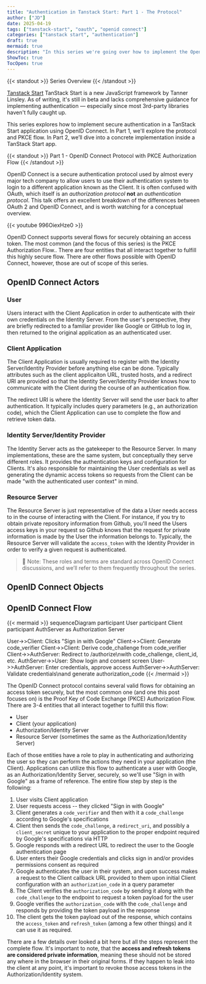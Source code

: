 ```yaml
---
title: "Authentication in Tanstack Start: Part 1 - The Protocol"
author: ["JD"]
date: 2025-04-19
tags: ["tanstack-start", "oauth", "openid connect"]
categories: ["tanstack start", "authentication"]
draft: true
mermaid: true
description: "In this series we're going over how to implement the OpenID Connect PKCE authorization flow within Tanstack start. This first post is a deep dive into the protocol itself."
ShowToc: true
TocOpen: true
---
```


{{< standout >}}
Series Overview
{{< /standout >}}

[Tanstack Start](https://tanstack.com/start) TanStack Start is a new JavaScript framework by Tanner Linsley. As of writing, it's still in beta and lacks comprehensive guidance for implementing authentication — especially since most 3rd-party libraries haven't fully caught up.

This series explores how to implement secure authentication in a TanStack Start application using OpenID Connect. In Part 1, we'll explore the protocol and PKCE flow. In Part 2, we’ll dive into a concrete implementation inside a TanStack Start app.

{{< standout >}}
Part 1 - OpenID Connect Protocol with PKCE Authorization Flow
{{< /standout >}}

OpenID Connect is a secure authentication protocol used by almost every major tech company to allow users to use their authentication system to login to a different application known as the Client. It is often confused with OAuth, which itself is an _authorization protocol_ **not** an _authentication protocol_. This talk offers an excellent breakdown of the differences between OAuth 2 and OpenID Connect, and is worth watching for a conceptual overview.

{{< youtube 996OiexHze0 >}}

OpenID Connect supports several flows for securely obtaining an access token. The most common (and the focus of this series) is the PKCE Authorization Flow.. There are four entities that all interact together to fulfill this highly secure flow. There are other flows possible with OpenID Connect, however, those are out of scope of this series.

## OpenID Connect Actors
### User
Users interact with the Client Application in order to authenticate with their own credentials on the Identity Server. From the user's perspective, they are briefly redirected to a familiar provider like Google or GitHub to log in, then returned to the original application as an authenticated user.

### Client Application
The Client Application is usually required to register with the Identity Server/Identity Provider before anything else can be done. Typically attributes such as the client applicaiton URL, trusted hosts, and a redirect URI are provided so that the Identity Server/Identity Provider knows how to communicate with the Client during the course of an authentication flow.

The redirect URI is where the Identity Server will send the user back to after authentication. It typically includes query parameters (e.g., an authorization code), which the Client Application can use to complete the flow and retrieve token data.

### Identity Server/Identity Provider
The Identity Server acts as the gatekeeper to the Resource Server. In many implementations, these are the same system, but conceptually they serve different roles. It provides the authentication keys and configuration for Clients. It's also responsible for maintaining the User credentials as well as generating the dynamic access tokens so requests from the Client can be made "with the authenticated user context" in mind.

### Resource Server
The Resource Server is just representative of the data a User needs access to in the course of interacting with the Client. For instance, if you try to obtain private repository information from Github, you'll need the Users access keys in your request so Github knows that the request for private information is made by the User the information belongs to. Typically, the Resource Server will validate the `access_token` with the Identity Provider in order to verify a given request is authenticated.

> 📌 Note: These roles and terms are standard across OpenID Connect discussions, and we’ll refer to them frequently throughout the series.

## OpenID Connect Objects


## OpenID Connect Flow

{{< mermaid >}}
 sequenceDiagram
  participant User
  participant Client
  participant AuthServer as Authorization Server

  User->>Client: Clicks "Sign in with Google"
  Client->>Client: Generate code_verifier
  Client->>Client: Derive code_challenge from code_verifier
  Client->>AuthServer: Redirect to /authorize\nwith code_challenge, client_id, etc.
  AuthServer->>User: Show login and consent screen
  User->>AuthServer: Enter credentials, approve access
  AuthServer->>AuthServer: Validate credentials\nand generate authorization_code
{{< /mermaid >}}

The OpenID Connect protocol contains several valid flows for obtaining an access token securely, but the most common one (and one this post focuses on) is the Proof Key of Code Exchange (PKCE) Authorization Flow. There are 3-4 entities that all interact together to fulfill this flow:

- User
- Client (your application)
- Authorization/Identity Server
- Resource Server (sometimes the same as the Authorization/Identity Server)

Each of those entities have a role to play in authenticating and authorizing the user so they can perform the actions they need in your application (the Client). Applications can utilize this flow to authenticate a user with Google, as an Authorization/Identity Server, securely, so we'll use "Sign in with Google" as a frame of reference. The entire flow step by step is the following:

1. User visits Client application
2. User requests access -- they clicked "Sign in with Google"
3. Client generates a `code_verifier` and then with it a `code_challenge` according to Google's specifications
4. Client then sends the `code_challenge`, a `redirect_uri`, and possibly a `client_secret` unique to your application to the proper endpoint required by Google's specifications via HTTP
5. Google responds with a redirect URL to redirect the user to the Google authentication page
6. User enters their Google credentials and clicks sign in and/or provides permissions consent as required
7. Google authenticates the user in their system, and upon success makes a request to the Client callback URL provided to them upon initial Client configuration with an `authorization_code` in a query parameter
8. The Client verifies the `authorization_code` by sending it along with the `code_challenge` to the endpoint to request a token payload for the user
9. Google verifies the `authorization_code` with the `code_challenge` and responds by providing the token payload in the response
10. The client gets the token payload out of the response, which contains the `access_token` and `refresh_token` (among a few other things) and it can use it as required.

There are a few details over looked a bit here but all the steps represent the complete flow. It's important to note, that the **access and refresh tokens are considered private information**, meaning these should not be stored any where in the browser in their original forms. If they happen to leak into the client at any point, it's important to revoke those access tokens in the Authorization/Identity system.

